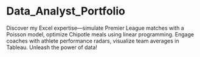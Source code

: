 # Data_Analyst_Portfolio
Discover my Excel expertise—simulate Premier League matches with a Poisson model, optimize Chipotle meals using linear programming. Engage coaches with athlete performance radars, visualize team averages in Tableau. Unleash the power of data!
